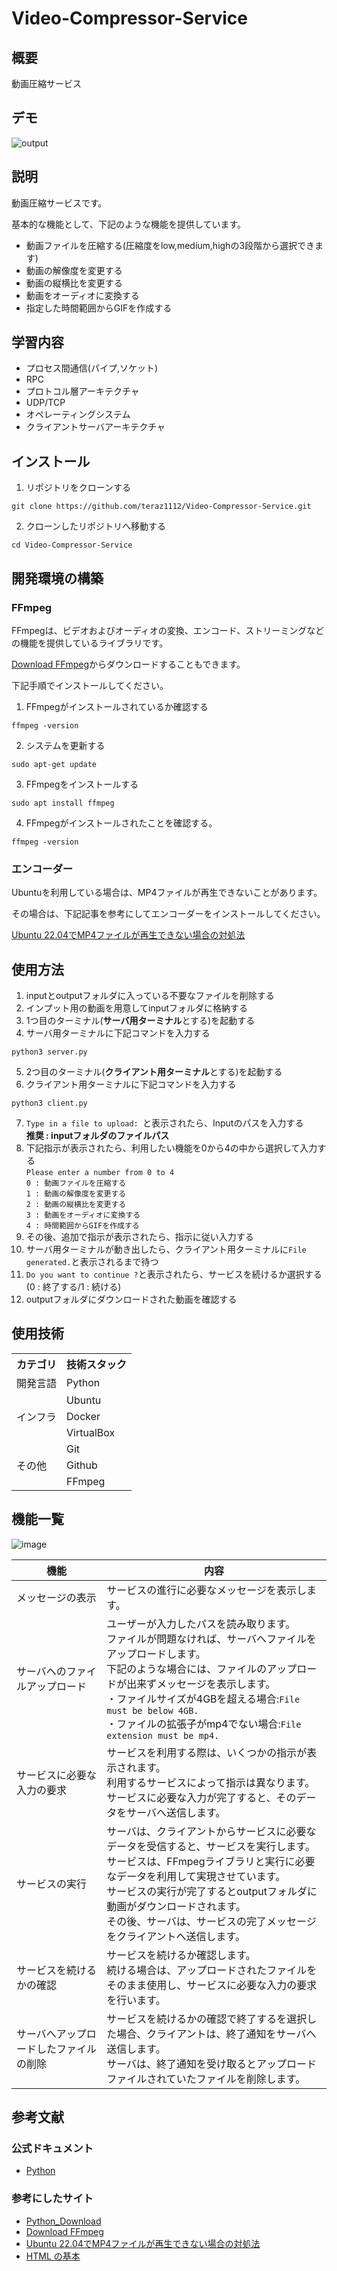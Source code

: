 # Video-Compressor-Service

## 概要
動画圧縮サービス

## デモ
![output](https://github.com/Aki158/Video-Compressor-Service/assets/119317071/9386459e-1894-46ae-ac95-9c207caafe36)

## 説明
動画圧縮サービスです。

基本的な機能として、下記のような機能を提供しています。

- 動画ファイルを圧縮する(圧縮度をlow,medium,highの3段階から選択できます)
- 動画の解像度を変更する
- 動画の縦横比を変更する
- 動画をオーディオに変換する
- 指定した時間範囲からGIFを作成する
## 学習内容
- プロセス間通信(パイプ,ソケット)
- RPC
- プロトコル層アーキテクチャ
- UDP/TCP
- オペレーティングシステム
- クライアントサーバアーキテクチャ

## インストール

1. リポジトリをクローンする
```
git clone https://github.com/teraz1112/Video-Compressor-Service.git
```

2. クローンしたリポジトリへ移動する
```
cd Video-Compressor-Service
```

## 開発環境の構築
### FFmpeg
FFmpegは、ビデオおよびオーディオの変換、エンコード、ストリーミングなどの機能を提供しているライブラリです。

[Download FFmpeg](https://ffmpeg.org/download.html)からダウンロードすることもできます。

下記手順でインストールしてください。

1. FFmpegがインストールされているか確認する
```
ffmpeg -version
```

2. システムを更新する
```
sudo apt-get update
```

3. FFmpegをインストールする
```
sudo apt install ffmpeg
```

4. FFmpegがインストールされたことを確認する。
```
ffmpeg -version
```

### エンコーダー
Ubuntuを利用している場合は、MP4ファイルが再生できないことがあります。

その場合は、下記記事を参考にしてエンコーダーをインストールしてください。

[Ubuntu 22.04でMP4ファイルが再生できない場合の対処法](https://blog.janjan.net/2022/08/15/ubuntu-play-mp4-movie-file/)


## 使用方法
1. inputとoutputフォルダに入っている不要なファイルを削除する
2. インプット用の動画を用意してinputフォルダに格納する
3. 1つ目のターミナル(**サーバ用ターミナル**とする)を起動する
4. サーバ用ターミナルに下記コマンドを入力する
```
python3 server.py
```
5. 2つ目のターミナル(**クライアント用ターミナル**とする)を起動する
6. クライアント用ターミナルに下記コマンドを入力する
```
python3 client.py
```
7. `Type in a file to upload: `と表示されたら、Inputのパスを入力する<br>**推奨 : inputフォルダのファイルパス**
8. 下記指示が表示されたら、利用したい機能を0から4の中から選択して入力する<br>`Please enter a number from 0 to 4`<br>`0 : 動画ファイルを圧縮する`<br>`1 : 動画の解像度を変更する`<br>`2 : 動画の縦横比を変更する`<br>`3 : 動画をオーディオに変換する`<br>`4 : 時間範囲からGIFを作成する`
9. その後、追加で指示が表示されたら、指示に従い入力する
10. サーバ用ターミナルが動き出したら、クライアント用ターミナルに`File generated.`と表示されるまで待つ
11. `Do you want to continue ?`と表示されたら、サービスを続けるか選択する(0 : 終了する/1 : 続ける)
12. outputフォルダにダウンロードされた動画を確認する

## 使用技術
<table>
<tr>
  <th>カテゴリ</th>
  <th>技術スタック</th>
</tr>
<tr>
  <td>開発言語</td>
  <td>Python</td>
</tr>
<tr>
  <td rowspan=3>インフラ</td>
  <td>Ubuntu</td>
</tr>
<tr>
  <td>Docker</td>
</tr>
<tr>
  <td>VirtualBox</td>
</tr>
<tr>
  <td rowspan=3>その他</td>
  <td>Git</td>
</tr>
<tr>
  <td>Github</td>
</tr>
<tr>
  <td>FFmpeg</td>
</tr>
</table>

## 機能一覧
![image](https://github.com/Aki158/Video-Compressor-Service/assets/119317071/ca894d69-d9ca-46b7-af07-d10cbfa51e65)

| 機能 | 内容 |
| ------- | ------- |
| メッセージの表示 | サービスの進行に必要なメッセージを表示します。 |
| サーバへのファイルアップロード | ユーザーが入力したパスを読み取ります。<br>ファイルが問題なければ、サーバへファイルをアップロードします。<br>下記のような場合には、ファイルのアップロードが出来ずメッセージを表示します。<br>・ファイルサイズが4GBを超える場合:`File must be below 4GB.`<br>・ファイルの拡張子がmp4でない場合:`File extension must be mp4.` |
| サービスに必要な入力の要求 | サービスを利用する際は、いくつかの指示が表示されます。<br>利用するサービスによって指示は異なります。<br>サービスに必要な入力が完了すると、そのデータをサーバへ送信します。 |
| サービスの実行 | サーバは、クライアントからサービスに必要なデータを受信すると、サービスを実行します。<br>サービスは、FFmpegライブラリと実行に必要なデータを利用して実現させています。<br>サービスの実行が完了するとoutputフォルダに動画がダウンロードされます。<br>その後、サーバは、サービスの完了メッセージをクライアントへ送信します。 |
| サービスを続けるかの確認 | サービスを続けるか確認します。<br>続ける場合は、アップロードされたファイルをそのまま使用し、サービスに必要な入力の要求を行います。 |
| サーバへアップロードしたファイルの削除 | サービスを続けるかの確認で終了するを選択した場合、クライアントは、終了通知をサーバへ送信します。<br>サーバは、終了通知を受け取るとアップロードファイルされていたファイルを削除します。 |

## 参考文献
### 公式ドキュメント
- [Python](https://docs.python.org/ja/3/)


### 参考にしたサイト
- [Python_Download](https://www.python.org/downloads/)
- [Download FFmpeg](https://ffmpeg.org/download.html)
- [Ubuntu 22.04でMP4ファイルが再生できない場合の対処法](https://blog.janjan.net/2022/08/15/ubuntu-play-mp4-movie-file/)
- [HTML の基本](https://developer.mozilla.org/ja/docs/Learn/Getting_started_with_the_web/HTML_basics)
